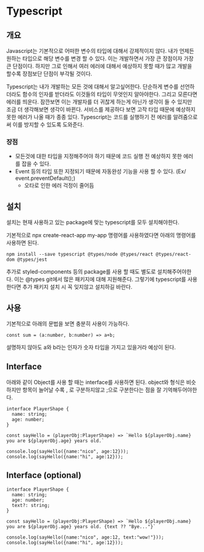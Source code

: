 # Typescript

## 개요

Javascript는 기본적으로 어떠한 변수의 타입에 대해서 강제적이지 않다. 내가 언제든 원하는 타입으로 해당 변수를 변경 할 수 있다. 이는 개발하면서 가장 큰 장점이자 가장 큰 단점이다. 하지만 그로 인해서 여러 에러에 대해서 예상하지 못할 때가 많고 개발을 할수록 장점보단 단점이 부각될 것이다.

Typescript는 내가 개발하는 모든 것에 대해서 알고싶어한다. 단순하게 변수를 선언하더라도 함수의 인자를 받더라도 이것들의 타입이 무엇인지 알아야한다. 그리고 모른다면 에러를 띄운다. 잠깐보면 이는 개발자를 더 귀찮게 하는게 아닌가 생각이 들 수 있지만 조금 더 생각해보면 생각이 바뀐다. 서비스를 제공하다 보면 고작 타입 때문에 예상하지 못한 에러가 나올 때가 종종 있다. Typescript는 코드를 실행하기 전 에러를 알려줌으로써 이를 방지할 수 있도록 도와준다.

### 장점

- 모든것에 대한 타입을 지정해주어야 하기 때문에 코드 실행 전 예상하지 못한 에러를 잡을 수 있다.
- Event 등의 타입 또한 지정되기 때문에 자동완성 기능을 사용 할 수 있다. (Ex/ event.preventDefault();)
  - 오타로 인한 에러 걱정이 줄어듬

## 설치

설치는 현재 사용하고 있는 package에 맞는 typescript를 모두 설치해야한다.

기본적으로 npx create-react-app my-app 명령어를 사용하였다면 아래의 명령어를 사용하면 된다.

```shell
npm install --save typescript @types/node @types/react @types/react-dom @types/jest
```

추가로 styled-components 등의 package를 사용 할 때도 별도로 설치해주어야한다. 이는 @types git에서 많은 패키지에 대해 지원해준다. 그렇기에 typescript를 사용한다면 추가 패키지 설치 시 꼭 잊지않고 설치하길 바란다.

## 사용

기본적으로 아래의 문법을 보면 충분히 사용이 가능하다.

```tsx
const sum = (a:number, b:number) => a+b;
```

설명하지 않아도 a와 b라는 인자가 숫자 타입을 가지고 있을거라 예상이 된다. 

## Interface

아래와 같이 Object를 사용 할 때는 interface를 사용하면 된다. object와 형식은 비슷하지만 항목이 늘어날 수록 , 로 구분하지않고 ;으로 구분한다는 점을 잘 기억해두어야한다.

```tsx
interface PlayerShape {
  name: string;
  age: number;
}

const sayHello = (playerObj:PlayerShape) => `Hello ${playerObj.name} you are ${playerObj.age} years old.`

console.log(sayHello({name:"nico", age:12}));
console.log(sayHello({name:"hi", age:12}));
```



## Interface (optional)

```tsx
interface PlayerShape {
  name: string;
  age: number;
  text?: string;
}

const sayHello = (playerObj:PlayerShape) => `Hello ${playerObj.name} you are ${playerObj.age} years old. {text ?? "Bye..."}`

console.log(sayHello({name:"nico", age:12, text:"wow!"}));
console.log(sayHello({name:"hi", age:12}));
```

